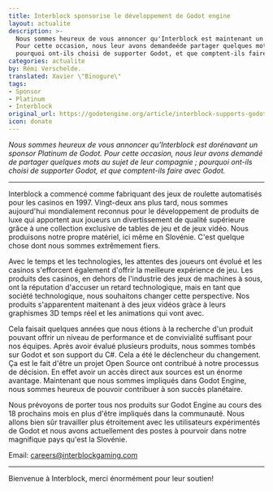 ```yaml
---
title: Interblock sponsorise le développement de Godot engine
layout: actualite
description: >-
  Nous sommes heureux de vous annoncer qu'Interblock est maintenant un sponsor Platinum de Godot.
  Pour cette occasion, nous leur avons demandeéde partager quelques mots au sujet de leur compagnie ;
  pourquoi ont-ils choisi de supporter Godot, et que comptent-ils faire avec Godot.
categories: actualite
by: Rémi Verschelde. 
translated: Xavier \"Binogure\"
tags:
- Sponsor
- Platinum
- Interblock
original_url: https://godotengine.org/article/interblock-supports-godot-development
icon: donate
---
```


*Nous sommes heureux de vous annoncer qu'Interblock est dorénavant un sponsor Platinum de Godot.
Pour cette occasion, nous leur avons demandé de partager quelques mots au sujet de leur compagnie ;
pourquoi ont-ils choisi de supporter Godot, et que comptent-ils faire avec Godot.*

----

Interblock a commencé comme fabriquant des jeux de roulette automatisés pour les casinos en 1997. Vingt-deux ans plus tard, nous sommes aujourd'hui mondialement reconnus pour le développement de produits de luxe qui apportent aux joueurs un divertissement de qualité supérieure grâce à une collection exclusive de tables de jeu et de jeux vidéo. Nous produisons notre propre matériel, ici même en Slovénie. C'est quelque chose dont nous sommes extrêmement fiers.

Avec le temps et les technologies, les attentes des joueurs ont évolué et les casinos s'efforcent également d'offrir la meilleure expérience de jeu. Les produits des casinos, en dehors de l'industrie des jeux de machines à sous, ont la réputation d'accuser un retard technologique, mais en tant que société technologique, nous souhaitons changer cette perspective. Nos produits s'apparentent maitenant à des jeux vidéos gràce à leurs graphismes 3D temps réel et les animations qui vont avec.

Cela faisait quelques années que nous étions à la recherche d'un produit pouvant offrir un niveau de performance et de convivialité suffisant pour nos équipes. Après avoir évalué plusieurs produits, nous sommes tombés sur Godot et son support du C#. Cela a été le déclencheur du changement. Ça est le fait d'être un projet Open Source ont contribué à notre processus de décision. En effet avoir un accès direct aux sources est un énorme avantage. Maintenant que nous sommes impliqués dans Godot Engine, nous sommes heureux de pouvoir contribuer à son succès planétaire.

Nous prévoyons de porter tous nos produits sur Godot Engine au cours des 18 prochains mois en plus d'être impliqués dans la communauté. Nous allons bien sûr travailler plus étroitement avec les utilisateurs expérimentés de Godot et nous avons actuellement des postes à pourvoir dans notre magnifique pays qu'est la Slovénie.

Email: careers@interblockgaming.com

----
Bienvenue à Interblock, merci énormément pour leur soutien!
